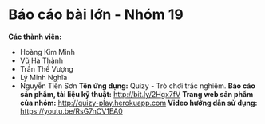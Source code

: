 # Báo cáo bài lớn - Nhóm 19

**Các thành viên:**
  - Hoàng Kim Minh
  - Vũ Hà Thành
  - Trần Thế Vượng
  - Lý Minh Nghĩa
  - Nguyễn Tiến Sơn
**Tên ứng dụng:** Quizy - Trò chơi trắc nghiệm.
**Báo cáo sản phẩm, tài liệu kỹ thuật:** http://bit.ly/2Hgx7fV
**Trang web sản phẩm của nhóm:** http://quizy-play.herokuapp.com
**Video hướng dẫn sử dụng:** https://youtu.be/RsG7nCV1EA0
  
